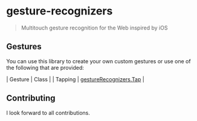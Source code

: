 # gesture-recognizers

> Multitouch gesture recognition for the Web inspired by iOS

## Gestures

You can use this library to create your own custom gestures or use one of the
following that are provided:

| Gesture | Class |
| Tapping | [gestureRecognizers.Tap](readmes/tap.md) |

## Contributing

I look forward to all contributions.
